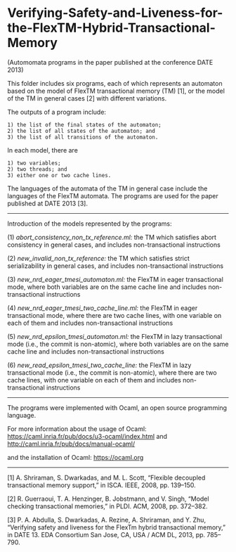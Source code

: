 # Verifying-Safety-and-Liveness-for-the-FlexTM-Hybrid-Transactional-Memory
(Automomata programs in the paper published at the conference DATE 2013)

This folder includes six programs, each of which represents an automaton based on the model of FlexTM transactional memory (TM) [1], or the model of the TM in general cases [2] with different variations. 

The outputs of a program include: 

	1) the list of the final states of the automaton; 
    2) the list of all states of the automaton; and 	
    3) the list of all transitions of the automaton.  

In each model, there are 
    
	1) two variables; 
	2) two threads; and 
	3) either one or two cache lines.

The languages of the automata of the TM in general case include the languages of the FlexTM automata. The programs are used for the paper published at DATE 2013 [3].

****************************************************************************************************************************

Introduction of the models represented by the programs: 

(1) *abort_consistency_non_tx_reference.ml:* the TM which satisfies abort consistency in general cases, and includes non-transactional instructions

(2) *new_invalid_non_tx_reference:* the TM which satisfies strict serializability in general cases, and includes non-transactional instructions

(3) *new_nrd_eager_tmesi_automaton.ml:* the FlexTM in eager transactional mode, where both variables are on the same cache line and includes non-transactional instructions

(4) *new_nrd_eager_tmesi_two_cache_line.ml:* the FlexTM in eager transactional mode, where there are two cache lines, with one variable on each of them and includes non-transactional instructions

(5) *new_nrd_epsilon_tmesi_automaton.ml:* the FlexTM in lazy transactional mode (i.e., the commit is non-atomic), where both variables are on the same cache line and includes non-transactional instructions

(6) *new_read_epsilon_tmesi_two_cache_line:* the FlexTM in lazy transactional mode (i.e., the commit is non-atomic), where there are two cache lines, with one variable on each of them and includes non-transactional instructions

****************************************************************************************************************************

The programs were implemented with Ocaml, an open source programming language. 

For more information about the usage of Ocaml: 
	https://caml.inria.fr/pub/docs/u3-ocaml/index.html and
	http://caml.inria.fr/pub/docs/manual-ocaml/ 

and the installation of Ocaml: 
  https://ocaml.org  

****************************************************************************************************************************

[1] A. Shriraman, S. Dwarkadas, and M. L. Scott, “Flexible decoupled transactional memory support,” in ISCA. IEEE, 2008, pp. 139–150. 

[2] R. Guerraoui, T. A. Henzinger, B. Jobstmann, and V. Singh, “Model checking transactional memories,” in PLDI. ACM, 2008, pp. 372–382. 

[3] P. A. Abdulla, S. Dwarkadas, A. Rezine, A. Shriraman, and Y. Zhu, “Verifying safety and liveness for the FlexTm hybrid transactional memory,” in DATE 13. EDA Consortium San Jose, CA, USA / ACM DL, 2013, pp. 785–790. 
